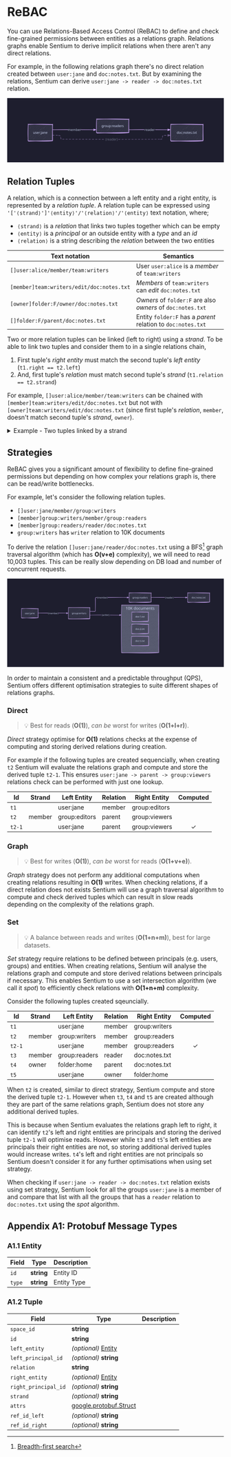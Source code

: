 # ReBAC

You can use Relations-Based Access Control (ReBAC) to define and check fine-grained permissions between
entities as a relations graph. Relations graphs enable Sentium to derive implicit relations when there
aren't any direct relations.

For example, in the following relations graph there's no direct relation created between `user:jane`
and `doc:notes.txt`. But by examining the relations, Sentium can derive `user:jane -> reader -> doc:notes.txt`
relation.

![Relations Graph #01](./assets/rebac-relations-graph-01.svg)


## Relation Tuples

A relation, which is a connection between a left entity and a right entity, is represented by a _relation
tuple_. A relation tuple can be expressed using `'['⟨strand⟩']'⟨entity⟩'/'⟨relation⟩'/'⟨entity⟩` text
notation, where;

- `⟨strand⟩` is a _relation_ that links two tuples together which can be empty
- `⟨entity⟩` is a _principal_ or an outside entity with a _type_ and an _id_
- `⟨relation⟩` is a string describing the _relation_ between the two entities

| Text notation | Semantics |
| ------------- | --------- |
| `[]user:alice/member/team:writers`        | User `user:alice` is a _member_ of `team:writers`            |
| `[member]team:writers/edit/doc:notes.txt` | _Members_ of `team:writers` can _edit_ `doc:notes.txt`       |
| `[owner]folder:F/owner/doc:notes.txt`     | _Owners_ of `folder:F` are also _owners_ of `doc:notes.txt`  |
| `[]folder:F/parent/doc:notes.txt`         | Entity `folder:F` has a _parent_ relation to `doc:notes.txt` |

Two or more relation tuples can be linked (left to right) using a _strand_. To be able to link two tuples
and consider them to in a single relations chain,

1. First tuple's _right entity_ must match the second tuple's _left entity_ (`t1.right == t2.left`)
2. And, first tuple's _relation_ must match second tuple's _strand_ (`t1.relation == t2.strand`)

For example, `[]user:alice/member/team:writers` can be chained with `[member]team:writers/edit/doc:notes.txt`
but not with `[owner]team:writers/edit/doc:notes.txt` (since first tuple's _relation_, `member`, doesn't
match second tuple's _strand_, `owner`).

<details>
<summary>Example - Two tuples linked by a strand</summary>

![Strand Example](./assets/rebac-strand-example.svg)
</details>


## Strategies

ReBAC gives you a significant amount of flexibility to define fine-grained permissions but depending
on how complex your relations graph is, there can be read/write bottlenecks.

For example, let's consider the following relation tuples.

- `[]user:jane/member/group:writers`
- `[member]group:writers/member/group:readers`
- `[member]group:readers/reader/doc:notes.txt`
- `group:writers` has `writer` relation to 10K documents

To derive the relation `[]user:jane/reader/doc:notes.txt` using a BFS[^bfs] graph traversal algorithm
(which has **O(v+e)** complexity), we will need to read 10,003 tuples. This can be really slow depending
on DB load and number of concurrent requests.

![Relations Graph #02](./assets/rebac-relations-graph-02.svg)

In order to maintain a consistent and a predictable throughput (QPS), Sentium offers different optimisation
strategies to suite different shapes of relations graphs.

### Direct

> 💡 Best for reads (**O(1)**), _can be_ worst for writes (**O(1+l+r)**).

_Direct_ strategy optimise for **O(1)** relations checks at the expense of computing and storing derived
relations during creation.

For example if the following tuples are created sequencially, when creating `t2` Sentium will evaluate
the relations graph and compute and store the derived tuple `t2-1`. This ensures
`user:jane -> parent -> group:viewers` relations check can be performed with just one lookup.

| Id     | Strand |  Left Entity  | Relation | Right Entity  | Computed |
| ------ | ------ | ------------- | -------- | ------------- | :------: |
| `t1`   |        | user:jane     | member   | group:editors |          |
| `t2`   | member | group:editors | parent   | group:viewers |          |
| `t2-1` |        | user:jane     | parent   | group:viewers |    ✓     |

### Graph

> 💡 Best for writes (**O(1)**), _can be_ worst for reads (**O(1+v+e)**).

_Graph_ strategy does not perform any additional computations when creating relations resulting in **O(1)**
writes. When checking relations, if a direct relation does not exists Sentium will use a graph traversal
algorithm to compute and check derived tuples which can result in slow reads depending on the complexity
of the relations graph.

### Set

> 💡 A balance between reads and writes (**O(1+n+m)**), best for large datasets.

_Set_ strategy require relations to be defined between principals (e.g. users, groups) and entities.
When creating relations, Sentium will analyse the relations graph and compute and store derived relations
between principals if necessary. This enables Sentium to use a set intersection algorithm (we call it _spot_)
to efficiently check relations with **O(1+n+m)** complexity.

Consider the following tuples created sqeuncially.

| Id     | Strand |  Left Entity  | Relation | Right Entity  | Computed |
| ------ | ------ | ------------- | -------- | ------------- | :------: |
| `t1`   |        | user:jane     | member   | group:writers |          |
| `t2`   | member | group:writers | member   | group:readers |          |
| `t2-1` |        | user:jane     | member   | group:readers |    ✓     |
| `t3`   | member | group:readers | reader   | doc:notes.txt |          |
| `t4`   | owner  | folder:home   | parent   | doc:notes.txt |          |
| `t5`   |        | user:jane     | owner    | folder:home   |          |

When `t2` is created, similar to direct strategy, Sentium compute and store the derived tuple `t2-1`.
However when `t3`, `t4` and `t5` are created although they are part of the same relations graph, Sentium
does not store any additional derived tuples.

This is because when Sentium evaluates the relations graph left to right, it can identify `t2`'s left
and right entities are principals and storing the derived tuple `t2-1` will optimise reads. However
while `t3` and `t5`'s left entities are principals their right entities are not, so storing additional
derived tuples would increase writes. `t4`'s left and right entities are not principals so Sentium doesn't
consider it for any further optimisations when using set strategy.

When checking if `user:jane -> reader -> doc:notes.txt` relation exists using set strategy, Sentium
look for all the groups `user:jane` is a member of and compare that list with all the groups that has
a `reader` relation to `doc:notes.txt` using the _spot_ algorithm.


## Appendix A1: Protobuf Message Types

### A1.1 Entity

| Field  | Type       | Description |
| -------| ---------- | ----------- |
| `id`   | **string** | Entity ID   |
| `type` | **string** | Entity Type |

### A1.2 Tuple

| Field                | Type                    | Description |
| -------------------- | ----------------------- | ----------- |
| `space_id`           | **string**              | |
| `id`                 | **string**              | |
| `left_entity`        | _(optional)_ [Entity](#a11-entity) | |
| `left_principal_id`  | _(optional)_ **string** | |
| `relation`           | **string**              | |
| `right_entity`       | _(optional)_ [Entity](#a11-entity) | |
| `right_principal_id` | _(optional)_ **string** | |
| `strand`             | _(optional)_ **string** | |
| `attrs`              | [google.protobuf.Struct](https://protobuf.dev/reference/protobuf/google.protobuf/#struct) | |
| `ref_id_left`        | _(optional)_ **string** | |
| `ref_id_right`       | _(optional)_ **string** | |

[^bfs]: [Breadth-first search](https://en.wikipedia.org/wiki/Breadth-first_search)
